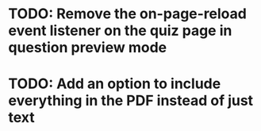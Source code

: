 # TODO: Remove the on-page-reload event listener on the quiz page in question preview mode

# TODO: Add an option to include everything in the PDF instead of just text
